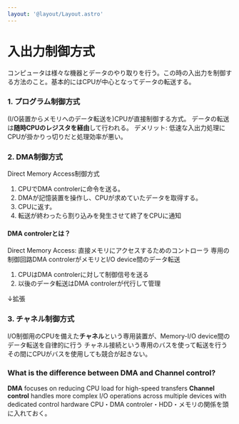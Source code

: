 ```yaml
---
layout: '@layout/Layout.astro'
---
```

# 入出力制御方式
コンピュータは様々な機器とデータのやり取りを行う。この時の入出力を制御する方法のこと。基本的にはCPUが中心となってデータの転送する。

### 1. プログラム制御方式
(I/O装置からメモリへのデータ転送を)CPUが直接制御する方式。
データの転送は**随時CPUのレジスタを経由**して行われる。
デメリット: 低速な入出力処理にCPUが掛かりっ切りだと処理効率が悪い。

### 2. DMA制御方式
Direct Memory Access制御方式
1. CPUでDMA controlerに命令を送る。
2. DMAが記憶装置を操作し、CPUが求めていたデータを取得する。
3. CPUに返す。
4. 転送が終わったら割り込みを発生させて終了をCPUに通知
#### DMA controlerとは？
Direct Memory Access: 直接メモリにアクセスするためのコントローラ
専用の制御回路DMA controlerがメモリとI/O device間のデータ転送
1. CPUはDMA controlerに対して制御信号を送る
2. 以後のデータ転送はDMA controlerが代行して管理

↓拡張

### 3. チャネル制御方式
I/O制御用のCPUを備えた**チャネル**という専用装置が、Memory-I/O device間のデータ転送を自律的に行う
チャネル接続という専用のバスを使って転送を行う
その間にCPUがバスを使用しても競合が起きない。
### What is the difference between DMA and Channel control?
**DMA** focuses on reducing CPU load for high-speed transfers
**Channel control** handles more complex I/O operations across multiple devices with dedicated control hardware
CPU・DMA controler・HDD・メモリの関係を頭に入れておく。
